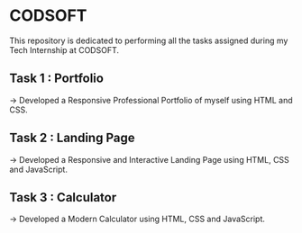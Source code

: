 # CODSOFT
This repository is dedicated to performing all the tasks assigned during my Tech Internship at CODSOFT.

## Task 1 : Portfolio
-> Developed a Responsive Professional Portfolio of myself using HTML and CSS.

## Task 2 : Landing Page
-> Developed a Responsive and Interactive Landing Page using HTML, CSS and JavaScript.

## Task 3 : Calculator
-> Developed a Modern Calculator using  HTML, CSS and JavaScript.
